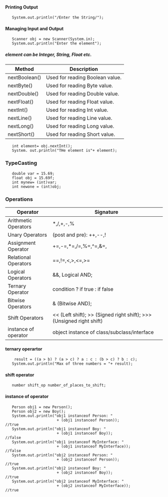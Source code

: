 #### Printing Output
       System.out.println("/Enter the String/");

#### Managing Input and Output
       Scanner obj = new Scanner(System.in);
       System.out.println("Enter the element");

##### element can be Integer, String, Float etc.

|Method           |          Description|
|-----------------|---------------------------------------|
|nextBoolean()    |        Used for reading Boolean value.|
|nextByte()       |         Used for reading Byte value.  |
|nextDouble()     |         Used for reading Double value.|
|nextFloat()      |         Used for reading Float value. |
|nextInt()        |         Used for reading Int value.   |
|nextLine()       |         Used for reading Line value.  |
|nextLong()       |         Used for reading Long value.  |
|nextShort()      |         Used for reading Short value. |

       int element= obj.nextInt();
       System. out.println("THe element is"+ element);

### TypeCasting

       double var = 15.69;
       float obj = 15.69f;
       int mynew= (int)var;
       int newone = (int)obj;

### Operations

|Operator                |Signature                                                                         |
|------------------------|----------------------------------------------------------------------------------|
Arithmetic Operators     |              *,/,+,-,%                                                           |
Unary Operators          |            (post and pre):  ++,--,!                                              |
Assignment Operator      |       +=,-=,*=,/=,%=,^=,&=,|=,>>=,<<=,>>>=                                       |
Relational Operators     |             ==,!=,<,>,<=,>=                                                      |
Logical Operators        |   &&, Logical AND; ||, Logical OR; !, Logical NOT                                |
Ternary Operator         |       condition ? if true : if false                                             |
Bitwise Operators        |       & (Bitwise AND); | (Bitwise OR); ^ (Bitwise XOR); ~ (Bitwise Complement)   |
Shift Operators          |        << (Left shift); >> (Signed right shift); >>> (Unsigned right shift)      |
instance of operator     |       object instance of class/subclass/interface                                |

#### ternary operartor
        result = ((a > b) ? (a > c) ? a : c : (b > c) ? b : c);
       System.out.println("Max of three numbers = "+ result);
#### shift operator
       number shift_op number_of_places_to_shift; 

#### instance of operator
       Person obj1 = new Person();
       Person obj2 = new Boy();
       System.out.println("obj1 instanceof Person: "
                           + (obj1 instanceof Person));              //true
       System.out.println("obj1 instanceof Boy: "
                           + (obj1 instanceof Boy));                  //false
       System.out.println("obj1 instanceof MyInterface: "
                           + (obj1 instanceof MyInterface));           //false
       System.out.println("obj2 instanceof Person: "
                           + (obj2 instanceof Person));                //true
       System.out.println("obj2 instanceof Boy: "
                           + (obj2 instanceof Boy));                   //true
       System.out.println("obj2 instanceof MyInterface: "
                           + (obj2 instanceof MyInterface));            //true
       
